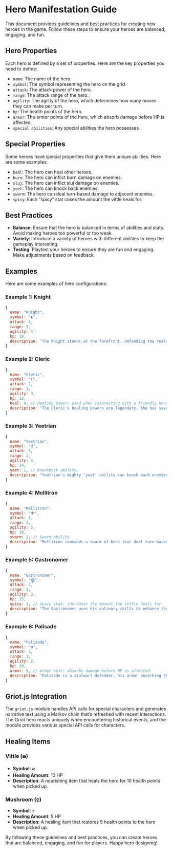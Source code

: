# Hero Manifestation Guide

This document provides guidelines and best practices for creating new heroes in the game. Follow these steps to ensure your heroes are balanced, engaging, and fun.

## Hero Properties

Each hero is defined by a set of properties. Here are the key properties you need to define:

- `name`: The name of the hero.
- `symbol`: The symbol representing the hero on the grid.
- `attack`: The attack power of the hero.
- `range`: The attack range of the hero.
- `agility`: The agility of the hero, which determines how many moves they can make per turn.
- `hp`: The health points of the hero.
- `armor`: The armor points of the hero, which absorb damage before HP is affected.
- `special abilities`: Any special abilities the hero possesses.

## Special Properties

Some heroes have special properties that give them unique abilities. Here are some examples:

- `heal`: The hero can heal other heroes.
- `burn`: The hero can inflict burn damage on enemies.
- `sluj`: The hero can inflict sluj damage on enemies.
- `yeet`: The hero can knock back enemies.
- `swarm`: The hero can deal turn-based damage to adjacent enemies.
- `spicy`: Each "spicy" stat raises the amount the vittle heals for.

## Best Practices

- **Balance**: Ensure that the hero is balanced in terms of abilities and stats. Avoid making heroes too powerful or too weak.
- **Variety**: Introduce a variety of heroes with different abilities to keep the gameplay interesting.
- **Testing**: Playtest your heroes to ensure they are fun and engaging. Make adjustments based on feedback.

## Examples

Here are some examples of hero configurations:

### Example 1: Knight

```javascript
{
  name: "Knight",
  symbol: "♞",
  attack: 4,
  range: 1,
  agility: 4,
  hp: 18,
  description: "The Knight stands at the forefront, defending the realm with unwavering courage. Known for his unbreakable defense, he once held the line against an entire army, his shield never faltering."
}
```

### Example 2: Cleric

```javascript
{
  name: "Cleric",
  symbol: "✝",
  attack: 2,
  range: 1,
  agility: 3,
  hp: 12,
  heal: 4, // Healing power: used when interacting with a friendly hero.
  description: "The Cleric's healing powers are legendary. She has saved countless lives on the battlefield, her touch mending wounds and restoring hope."
}
```

### Example 3: Yeetrian

```javascript
{
  name: "Yeetrian",
  symbol: "⛓",
  attack: 3,
  range: 2,
  agility: 4,
  hp: 14,
  yeet: 1, // Knockback ability.
  description: "Yeetrian's mighty 'yeet' ability can knock back enemies with a single blow, sending them crashing into walls and obstacles. His strength is unmatched, and his enemies fear his powerful strikes."
}
```

### Example 4: Mellitron

```javascript
{
  name: "Mellitron",
  symbol: "丰",
  attack: 1,
  range: 3,
  agility: 5,
  hp: 18,
  swarm: 2, // Swarm ability.
  description: "Mellitron commands a swarm of bees that deal turn-based damage to any enemy in an adjacent tile. His bees sting with relentless fury, and his enemies are left in agony."
}
```

### Example 5: Gastronomer

```javascript
{
  name: "Gastronomer",
  symbol: "𑍐",
  attack: 2,
  range: 1,
  agility: 3,
  hp: 15,
  spicy: 1, // Spicy stat: increases the amount the vittle heals for.
  description: "The Gastronomer uses his culinary skills to enhance the healing properties of vittles. Each 'spicy' stat raises the amount the vittle heals for, making him a valuable asset in prolonged battles."
}
```

### Example 6: Palisade

```javascript
{
  name: "Palisade",
  symbol: "ᱟ",
  attack: 3,
  range: 1,
  agility: 2,
  hp: 20,
  armor: 5, // Armor stat: absorbs damage before HP is affected.
  description: "Palisade is a stalwart defender, his armor absorbing the brunt of enemy attacks. He stands as a bulwark against the forces of darkness, his resolve unshakable."
}
```

## Griot.js Integration

The `griot.js` module handles API calls for special characters and generates narrative text using a Markov chain that’s refreshed with recent interactions. The Griot hero reacts uniquely when encountering historical events, and the module provides various special API calls for characters.

## Healing Items

### Vittle (ౚ)

- **Symbol**: ౚ
- **Healing Amount**: 10 HP
- **Description**: A nourishing item that heals the hero for 10 health points when picked up.

### Mushroom (ඉ)

- **Symbol**: ඉ
- **Healing Amount**: 5 HP
- **Description**: A healing item that restores 5 health points to the hero when picked up.

By following these guidelines and best practices, you can create heroes that are balanced, engaging, and fun for players. Happy hero designing!
